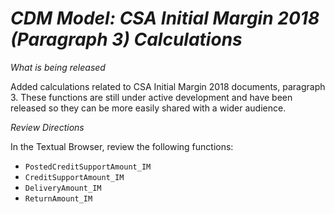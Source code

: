 # *CDM Model: CSA Initial Margin 2018 (Paragraph 3) Calculations*

_What is being released_

Added calculations related to CSA Initial Margin 2018 documents, paragraph 3.  These functions are still under active development and have been released so they can be more easily shared with a wider audience.  
   
_Review Directions_

In the Textual Browser, review the following functions:
- `PostedCreditSupportAmount_IM`
- `CreditSupportAmount_IM`
- `DeliveryAmount_IM`
- `ReturnAmount_IM`
